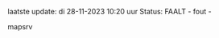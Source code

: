 laatste update: 
di 28-11-2023 10:20   uur 
Status: FAALT - fout - 
<div class="service R">mapsrv</div>